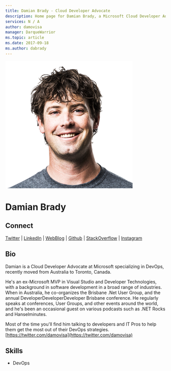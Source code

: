 ```yaml
---
title: Damian Brady - Cloud Developer Advocate
description: Home page for Damian Brady, a Microsoft Cloud Developer Advocate
services: N / A
author: damovisa
manager: DarqueWarrior
ms.topic: article
ms.date: 2017-09-18
ms.author: dabrady
---
```


![Image of Damian Brady](media/profiles/damian-brady.png)

# Damian Brady


## Connect
[Twitter](https://twitter.com/damovisa) | [LinkedIn](https://linkedin.com/in/damianbrady) | [WebBlog](https://damovisa.me) | [Github](https://github.com/damovisa) | [StackOverflow](https://stackoverflow.com/users/77546/damovisa) | [Instagram](https://www.instagram.com/damovisa)

## Bio

Damian is a Cloud Developer Advocate at Microsoft specializing in DevOps, recently moved from Australia to Toronto, Canada.

He's an ex-Microsoft MVP in Visual Studio and Developer Technologies, with a background in software development in a broad range of industries. When in Australia, he co-organizes the Brisbane .Net User Group, and the annual DeveloperDeveloperDeveloper Brisbane conference. He regularly speaks at conferences, User Groups, and other events around the world, and he's been an occasional guest on various podcasts such as .NET Rocks and Hanselminutes.

Most of the time you'll find him talking to developers and IT Pros to help them get the most out of their DevOps strategies. [https://twitter.com/damovisa](https://twitter.com/damovisa)

## Skills

* DevOps




